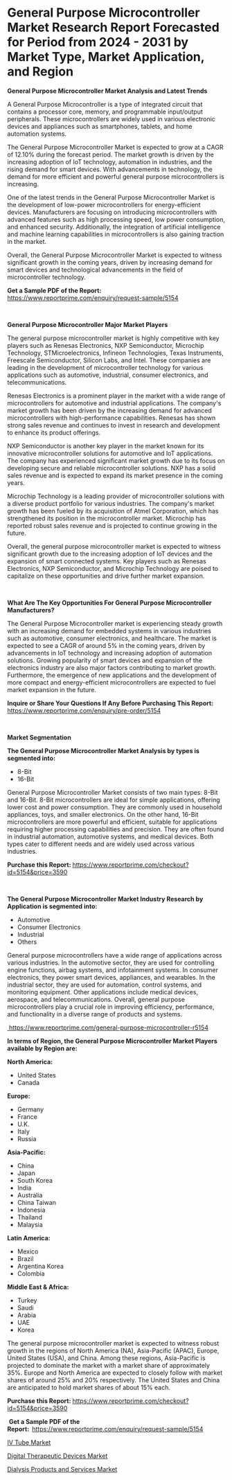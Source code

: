 <p><h1>General Purpose Microcontroller Market Research Report Forecasted for Period from 2024 -  2031 by Market Type, Market Application, and Region</h1></p><p><strong>General Purpose Microcontroller Market Analysis and Latest Trends</strong></p>
<p><p>A General Purpose Microcontroller is a type of integrated circuit that contains a processor core, memory, and programmable input/output peripherals. These microcontrollers are widely used in various electronic devices and appliances such as smartphones, tablets, and home automation systems.</p><p>The General Purpose Microcontroller Market is expected to grow at a CAGR of 12.10% during the forecast period. The market growth is driven by the increasing adoption of IoT technology, automation in industries, and the rising demand for smart devices. With advancements in technology, the demand for more efficient and powerful general purpose microcontrollers is increasing.</p><p>One of the latest trends in the General Purpose Microcontroller Market is the development of low-power microcontrollers for energy-efficient devices. Manufacturers are focusing on introducing microcontrollers with advanced features such as high processing speed, low power consumption, and enhanced security. Additionally, the integration of artificial intelligence and machine learning capabilities in microcontrollers is also gaining traction in the market.</p><p>Overall, the General Purpose Microcontroller Market is expected to witness significant growth in the coming years, driven by increasing demand for smart devices and technological advancements in the field of microcontroller technology.</p></p>
<p><strong>Get a Sample PDF of the Report:&nbsp;</strong> <a href="https://www.reportprime.com/enquiry/request-sample/5154">https://www.reportprime.com/enquiry/request-sample/5154</a></p>
<p>&nbsp;</p>
<p><strong>General Purpose Microcontroller Major Market Players</strong></p>
<p><p>The general purpose microcontroller market is highly competitive with key players such as Renesas Electronics, NXP Semiconductor, Microchip Technology, STMicroelectronics, Infineon Technologies, Texas Instruments, Freescale Semiconductor, Silicon Labs, and Intel. These companies are leading in the development of microcontroller technology for various applications such as automotive, industrial, consumer electronics, and telecommunications.</p><p>Renesas Electronics is a prominent player in the market with a wide range of microcontrollers for automotive and industrial applications. The company's market growth has been driven by the increasing demand for advanced microcontrollers with high-performance capabilities. Renesas has shown strong sales revenue and continues to invest in research and development to enhance its product offerings.</p><p>NXP Semiconductor is another key player in the market known for its innovative microcontroller solutions for automotive and IoT applications. The company has experienced significant market growth due to its focus on developing secure and reliable microcontroller solutions. NXP has a solid sales revenue and is expected to expand its market presence in the coming years.</p><p>Microchip Technology is a leading provider of microcontroller solutions with a diverse product portfolio for various industries. The company's market growth has been fueled by its acquisition of Atmel Corporation, which has strengthened its position in the microcontroller market. Microchip has reported robust sales revenue and is projected to continue growing in the future.</p><p>Overall, the general purpose microcontroller market is expected to witness significant growth due to the increasing adoption of IoT devices and the expansion of smart connected systems. Key players such as Renesas Electronics, NXP Semiconductor, and Microchip Technology are poised to capitalize on these opportunities and drive further market expansion.</p></p>
<p>&nbsp;</p>
<p><strong>What Are The Key Opportunities For General Purpose Microcontroller Manufacturers?</strong></p>
<p><p>The General Purpose Microcontroller market is experiencing steady growth with an increasing demand for embedded systems in various industries such as automotive, consumer electronics, and healthcare. The market is expected to see a CAGR of around 5% in the coming years, driven by advancements in IoT technology and increasing adoption of automation solutions. Growing popularity of smart devices and expansion of the electronics industry are also major factors contributing to market growth. Furthermore, the emergence of new applications and the development of more compact and energy-efficient microcontrollers are expected to fuel market expansion in the future.</p></p>
<p><strong>Inquire or Share Your Questions If Any Before Purchasing This Report:</strong> <a href="https://www.reportprime.com/enquiry/pre-order/5154">https://www.reportprime.com/enquiry/pre-order/5154</a></p>
<p>&nbsp;</p>
<p><strong>Market Segmentation</strong></p>
<p><strong>The General Purpose Microcontroller Market Analysis by types is segmented into:</strong></p>
<p><ul><li>8-Bit</li><li>16-Bit</li></ul></p>
<p><p>General Purpose Microcontroller Market consists of two main types: 8-Bit and 16-Bit. 8-Bit microcontrollers are ideal for simple applications, offering lower cost and power consumption. They are commonly used in household appliances, toys, and smaller electronics. On the other hand, 16-Bit microcontrollers are more powerful and efficient, suitable for applications requiring higher processing capabilities and precision. They are often found in industrial automation, automotive systems, and medical devices. Both types cater to different needs and are widely used across various industries.</p></p>
<p><strong>Purchase this Report:&nbsp;</strong><a href="https://www.reportprime.com/checkout?id=5154&price=3590">https://www.reportprime.com/checkout?id=5154&price=3590</a></p>
<p>&nbsp;</p>
<p><strong>The General Purpose Microcontroller Market Industry Research by Application is segmented into:</strong></p>
<p><ul><li>Automotive</li><li>Consumer Electronics</li><li>Industrial</li><li>Others</li></ul></p>
<p><p>General purpose microcontrollers have a wide range of applications across various industries. In the automotive sector, they are used for controlling engine functions, airbag systems, and infotainment systems. In consumer electronics, they power smart devices, appliances, and wearables. In the industrial sector, they are used for automation, control systems, and monitoring equipment. Other applications include medical devices, aerospace, and telecommunications. Overall, general purpose microcontrollers play a crucial role in improving efficiency, performance, and functionality in a diverse range of products and systems.</p></p>
<p><a href="https://www.reportprime.com/general-purpose-microcontroller-r5154">&nbsp;https://www.reportprime.com/general-purpose-microcontroller-r5154</a></p>
<p><strong>In terms of Region, the General Purpose Microcontroller Market Players available by Region are:</strong></p>
<p>
    <p> <strong> North America: </strong>
        <ul>
            <li>United States</li>
            <li>Canada</li>
        </ul>
        </p> 
    <p> <strong> Europe: </strong>
        <ul>
            <li>Germany</li>
            <li>France</li>
            <li>U.K.</li>
            <li>Italy</li>
            <li>Russia</li>
        </ul>
        </p> 
    <p> <strong> Asia-Pacific: </strong>
        <ul>
            <li>China</li>
            <li>Japan</li>
            <li>South Korea</li>
            <li>India</li>
            <li>Australia</li>
            <li>China Taiwan</li>
            <li>Indonesia</li>
            <li>Thailand</li>
            <li>Malaysia</li>
        </ul>
        </p> 
    <p> <strong> Latin America: </strong>
        <ul>
            <li>Mexico</li>
            <li>Brazil</li>
            <li>Argentina Korea</li>
            <li>Colombia</li>
        </ul>
        </p> 
    <p> <strong> Middle East & Africa: </strong>
        <ul>
            <li>Turkey</li>
            <li>Saudi</li>
            <li>Arabia</li>
            <li>UAE</li>
            <li>Korea</li>
        </ul>
    </p>
    </p>
<p><p>The general purpose microcontroller market is expected to witness robust growth in the regions of North America (NA), Asia-Pacific (APAC), Europe, United States (USA), and China. Among these regions, Asia-Pacific is projected to dominate the market with a market share of approximately 35%. Europe and North America are expected to closely follow with market shares of around 25% and 20% respectively. The United States and China are anticipated to hold market shares of about 15% each.</p></p>
<p><strong>Purchase this Report: </strong><a href="https://www.reportprime.com/checkout?id=5154&price=3590">https://www.reportprime.com/checkout?id=5154&price=3590</a></p>
<p>&nbsp;<strong>Get a Sample PDF of the Report:&nbsp;&nbsp;</strong><a href="https://www.reportprime.com/enquiry/request-sample/5154">https://www.reportprime.com/enquiry/request-sample/5154</a></p>
<p><strong></strong></p>
<p><p><a href="https://www.linkedin.com/pulse/iv-tube-market-analysis-sze-forecasted-period-from-2024-2031-dmbrc">IV Tube Market</a></p><p><a href="https://www.linkedin.com/pulse/analyzing-digital-therapeutic-devices-market-global-industry-1ignf">Digital Therapeutic Devices Market</a></p><p><a href="https://www.linkedin.com/pulse/dialysis-products-services-market-trends-analysis-forecasted-tml1f">Dialysis Products and Services Market</a></p></p>